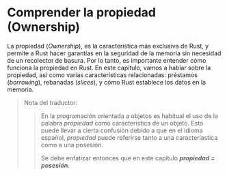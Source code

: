 # Comprender la propiedad (Ownership)

La propiedad (*Ownership*), es la característica más exclusiva de Rust, y permite a Rust hacer
garantías en la seguridad de la memoria sin necesidad de un recolector de basura.
Por lo tanto, es importante entender cómo funciona la propiedad en Rust. En este
capítulo, vamos a hablar sobre la propiedad, así como varias características relacionadas:
préstamos (*borrowing*), rebanadas (*slices*), y cómo Rust establece los datos en la memoria.

> Nota del traductor:
>> En la programación orientada a objetos es habitual el uso de la palabra *propiedad* como característica de un objeto. Esto puede llevar a cierta confusión debido a que en el idioma español, *propiedad* puede referirse tanto a una caracteríastica como a una posesión.
>>
>> Se debe enfatizar entonces que en este capítulo ***propiedad = posesión***.